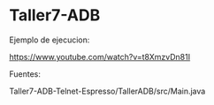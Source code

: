 # Taller7-ADB

Ejemplo de ejecucion:

https://www.youtube.com/watch?v=t8XmzvDn81I

Fuentes:

Taller7-ADB-Telnet-Espresso/TallerADB/src/Main.java
